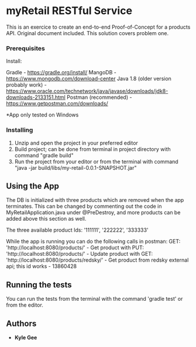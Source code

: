 # myRetail RESTful Service

This is an exercice to create an end-to-end Proof-of-Concept for a products API.  Original document included. This solution covers problem one.

	
### Prerequisites

Install: 

Gradle - https://gradle.org/install/
MangoDB - https://www.mongodb.com/download-center
Java 1.8 (older version probably work) - https://www.oracle.com/technetwork/java/javase/downloads/jdk8-downloads-2133151.html
Postman (recommended) - https://www.getpostman.com/downloads/
		 
*App only tested on Windows


### Installing


1. Unzip and open the project in your preferred editor
2. Build project; can be done from terminal in project directory with command "gradle build"
3. Run the project from your editor or from the terminal with command "java -jar build/libs/my-retail-0.0.1-SNAPSHOT.jar"

	
## Using the App

The DB is initialized with three products which are removed when the app terminates.  This can be changed by commenting out the code in MyRetailApplication.java under @PreDestroy, and more products can be added above this section as well.

The three available product Ids: '111111', '222222', '333333'

While the app is running you can do the following calls in postman:
GET: 'http://localhost:8080/products/<id>' - Get product with <id>
PUT: 'http://localhost:8080/products/<id>' - Update product with <id>
GET: 'http://localhost:8080/products/redsky/<id>' - Get product from redsky external api; this id works - 13860428


## Running the tests

You can run the tests from the terminal with the command 'gradle test' or from the editor.


## Authors

* **Kyle Gee**
